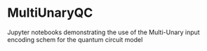 # MultiUnaryQC
Jupyter notebooks demonstrating the use of the Multi-Unary input encoding schem for the quantum circuit model

